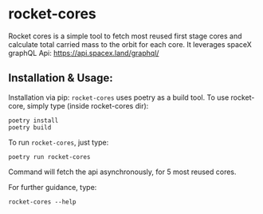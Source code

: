# rocket-cores 

Rocket cores is a simple tool to fetch most reused first stage cores and calculate total carried mass to the orbit for each core.
It leverages spaceX graphQL Api: https://api.spacex.land/graphql/

## Installation & Usage:

Installation via pip:
`rocket-cores` uses poetry as a build tool. To use rocket-core, simply type (inside rocket-cores dir):
``` console
poetry install
poetry build
```

To run `rocket-cores`, just type:
``` console
poetry run rocket-cores
```
Command will fetch the api asynchronously, for 5 most reused cores.

For further guidance, type:
``` console
rocket-cores --help
```
